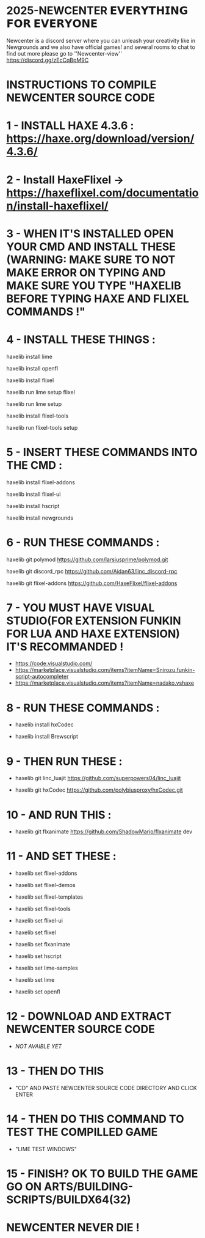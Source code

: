 # 2025-NEWCENTER 𝗘𝗩𝗘𝗥𝗬𝗧𝗛𝗜𝗡𝗚 𝗙𝗢𝗥 𝗘𝗩𝗘𝗥𝗬𝗢𝗡𝗘
Newcenter is a discord server where you can unleash your creativity like in Newgrounds and we also have official games! and several rooms to chat to find out more please go to ''Newcenter-view''
https://discord.gg/zEcCqBpM9C

# INSTRUCTIONS TO COMPILE NEWCENTER SOURCE CODE

# 1 - INSTALL HAXE 4.3.6 : https://haxe.org/download/version/4.3.6/

# 2 - Install HaxeFlixel → https://haxeflixel.com/documentation/install-haxeflixel/

# 3 - WHEN IT'S INSTALLED OPEN YOUR CMD AND INSTALL THESE (WARNING: MAKE SURE TO NOT MAKE ERROR ON TYPING AND MAKE SURE YOU TYPE "HAXELIB BEFORE TYPING HAXE AND FLIXEL COMMANDS !"

# 4 - INSTALL THESE THINGS :

haxelib install lime

haxelib install openfl

haxelib install flixel

haxelib run lime setup flixel

haxelib run lime setup

haxelib install flixel-tools

haxelib run flixel-tools setup

# 5 - INSERT THESE COMMANDS INTO THE CMD :

haxelib install flixel-addons

haxelib install flixel-ui

haxelib install hscript

haxelib install newgrounds


# 6 - RUN THESE COMMANDS :

haxelib git polymod https://github.com/larsiusprime/polymod.git

haxelib git discord_rpc https://github.com/Aidan63/linc_discord-rpc

haxelib git flixel-addons https://github.com/HaxeFlixel/flixel-addons


# 7 - YOU MUST HAVE VISUAL STUDIO(FOR EXTENSION FUNKIN FOR LUA AND HAXE EXTENSION) IT'S RECOMMANDED !

- https://code.visualstudio.com/
- https://marketplace.visualstudio.com/items?itemName=Snirozu.funkin-script-autocompleter
- https://marketplace.visualstudio.com/items?itemName=nadako.vshaxe

# 8 - RUN THESE COMMANDS :

- haxelib install hxCodec

- haxelib install Brewscript

# 9 - THEN RUN THESE :
- haxelib git linc_luajit https://github.com/superpowers04/linc_luajit

- haxelib git hxCodec https://github.com/polybiusproxy/hxCodec.git
# 10 - AND RUN THIS :

- haxelib git flxanimate https://github.com/ShadowMario/flxanimate dev

# 11 - AND SET THESE :

- haxelib set flixel-addons

- haxelib set flixel-demos

- haxelib set flixel-templates

- haxelib set flixel-tools

- haxelib set flixel-ui 

- haxelib set flixel

- haxelib set flxanimate

- haxelib set hscript

- haxelib set lime-samples

- haxelib set lime

- haxelib set openfl

# 12 - DOWNLOAD AND EXTRACT NEWCENTER SOURCE CODE 

- *NOT AVAIBLE YET*

# 13 - THEN DO THIS

- "CD" AND PASTE NEWCENTER SOURCE CODE DIRECTORY AND CLICK ENTER

# 14 - THEN DO THIS COMMAND TO TEST THE COMPILLED GAME

- "LIME TEST WINDOWS"

# 15 - FINISH? OK TO BUILD THE GAME GO ON ARTS/BUILDING-SCRIPTS/BUILDX64(32)

# NEWCENTER NEVER DIE !


